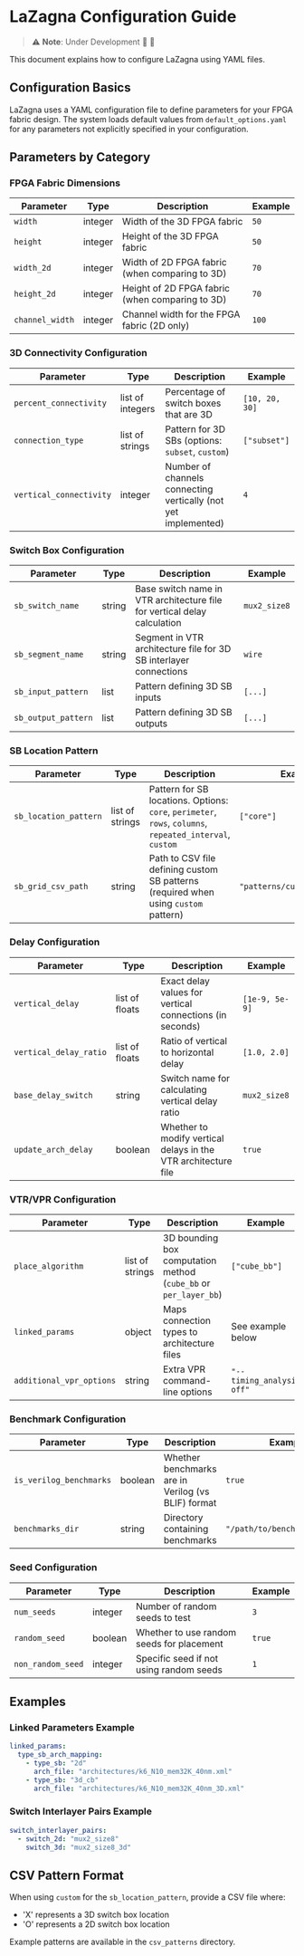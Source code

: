 # LaZagna Configuration Guide
> ⚠️ **Note**: Under Development :construction_worker: :construction:

This document explains how to configure LaZagna using YAML files.

## Configuration Basics

LaZagna uses a YAML configuration file to define parameters for your FPGA fabric design. The system loads default values from `default_options.yaml` for any parameters not explicitly specified in your configuration.

## Parameters by Category

### FPGA Fabric Dimensions

| Parameter | Type | Description | Example |
|-----------|------|-------------|---------|
| `width` | integer | Width of the 3D FPGA fabric | `50` |
| `height` | integer | Height of the 3D FPGA fabric | `50` |
| `width_2d` | integer | Width of 2D FPGA fabric (when comparing to 3D) | `70` |
| `height_2d` | integer | Height of 2D FPGA fabric (when comparing to 3D) | `70` |
| `channel_width` | integer | Channel width for the FPGA fabric (2D only) | `100` |

### 3D Connectivity Configuration

| Parameter | Type | Description | Example |
|-----------|------|-------------|---------|
| `percent_connectivity` | list of integers | Percentage of switch boxes that are 3D | `[10, 20, 30]` |
| `connection_type` | list of strings | Pattern for 3D SBs (options: `subset`, `custom`) | `["subset"]` |
| `vertical_connectivity` | integer | Number of channels connecting vertically (not yet implemented) | `4` |

### Switch Box Configuration

| Parameter | Type | Description | Example |
|-----------|------|-------------|---------|
| `sb_switch_name` | string | Base switch name in VTR architecture file for vertical delay calculation | `mux2_size8` |
| `sb_segment_name` | string | Segment in VTR architecture file for 3D SB interlayer connections | `wire` |
| `sb_input_pattern` | list | Pattern defining 3D SB inputs | `[...]` |
| `sb_output_pattern` | list | Pattern defining 3D SB outputs | `[...]` |

### SB Location Pattern

| Parameter | Type | Description | Example |
|-----------|------|-------------|---------|
| `sb_location_pattern` | list of strings | Pattern for SB locations. Options: `core`, `perimeter`, `rows`, `columns`, `repeated_interval`, `custom` | `["core"]` |
| `sb_grid_csv_path` | string | Path to CSV file defining custom SB patterns (required when using `custom` pattern) | `"patterns/custom_grid.csv"` |

### Delay Configuration

| Parameter | Type | Description | Example |
|-----------|------|-------------|---------|
| `vertical_delay` | list of floats | Exact delay values for vertical connections (in seconds) | `[1e-9, 5e-9]` |
| `vertical_delay_ratio` | list of floats | Ratio of vertical to horizontal delay | `[1.0, 2.0]` |
| `base_delay_switch` | string | Switch name for calculating vertical delay ratio | `mux2_size8` |
| `update_arch_delay` | boolean | Whether to modify vertical delays in the VTR architecture file | `true` |

### VTR/VPR Configuration

| Parameter | Type | Description | Example |
|-----------|------|-------------|---------|
| `place_algorithm` | list of strings | 3D bounding box computation method (`cube_bb` or `per_layer_bb`) | `["cube_bb"]` |
| `linked_params` | object | Maps connection types to architecture files | See example below |
| `additional_vpr_options` | string | Extra VPR command-line options | `"--timing_analysis off"` |

### Benchmark Configuration

| Parameter | Type | Description | Example |
|-----------|------|-------------|---------|
| `is_verilog_benchmarks` | boolean | Whether benchmarks are in Verilog (vs BLIF) format | `true` |
| `benchmarks_dir` | string | Directory containing benchmarks | `"/path/to/benchmarks/koios"` |

### Seed Configuration

| Parameter | Type | Description | Example |
|-----------|------|-------------|---------|
| `num_seeds` | integer | Number of random seeds to test | `3` |
| `random_seed` | boolean | Whether to use random seeds for placement | `true` |
| `non_random_seed` | integer | Specific seed if not using random seeds | `1` |

## Examples

### Linked Parameters Example
```yaml
linked_params:
  type_sb_arch_mapping:
    - type_sb: "2d"
      arch_file: "architectures/k6_N10_mem32K_40nm.xml"
    - type_sb: "3d_cb"
      arch_file: "architectures/k6_N10_mem32K_40nm_3D.xml"
```
### Switch Interlayer Pairs Example
```yaml
switch_interlayer_pairs:
  - switch_2d: "mux2_size8"
    switch_3d: "mux2_size8_3d"
```
## CSV Pattern Format

When using `custom` for the `sb_location_pattern`, provide a CSV file where:
- 'X' represents a 3D switch box location
- 'O' represents a 2D switch box location

Example patterns are available in the `csv_patterns` directory.